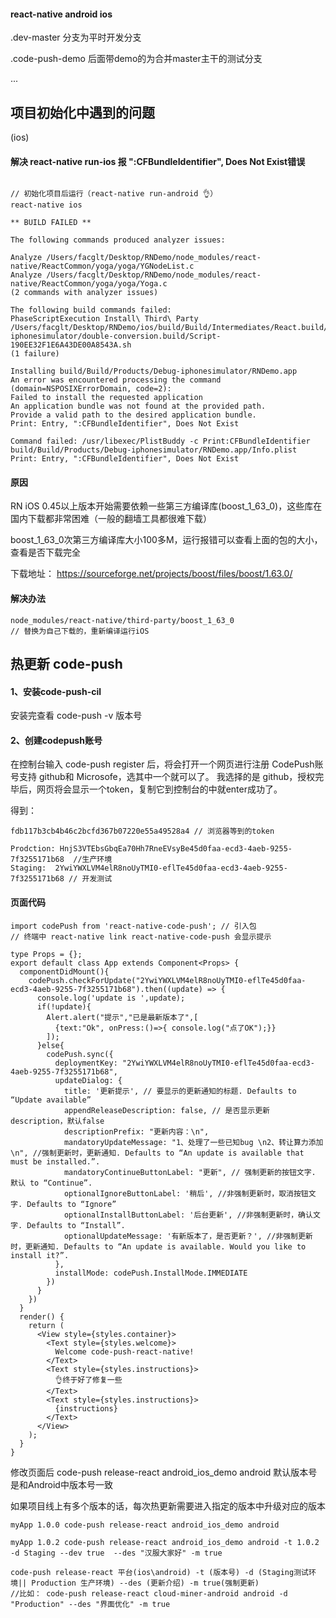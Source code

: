 #### react-native android ios

.dev-master 分支为平时开发分支

.code-push-demo 后面带demo的为合并master主干的测试分支

...

## 项目初始化中遇到的问题

 (ios)

#### 解决 react-native run-ios 报 ":CFBundleIdentifier", Does Not Exist错误


```

// 初始化项目后运行（react-native run-android 👌）
react-native ios

** BUILD FAILED **

The following commands produced analyzer issues:

Analyze /Users/facglt/Desktop/RNDemo/node_modules/react-native/ReactCommon/yoga/yoga/YGNodeList.c
Analyze /Users/facglt/Desktop/RNDemo/node_modules/react-native/ReactCommon/yoga/yoga/Yoga.c
(2 commands with analyzer issues)

The following build commands failed:
PhaseScriptExecution Install\ Third\ Party /Users/facglt/Desktop/RNDemo/ios/build/Build/Intermediates/React.build/Debug-iphonesimulator/double-conversion.build/Script-190EE32F1E6A43DE00A8543A.sh
(1 failure)

Installing build/Build/Products/Debug-iphonesimulator/RNDemo.app
An error was encountered processing the command (domain=NSPOSIXErrorDomain, code=2):
Failed to install the requested application
An application bundle was not found at the provided path.
Provide a valid path to the desired application bundle.
Print: Entry, ":CFBundleIdentifier", Does Not Exist

Command failed: /usr/libexec/PlistBuddy -c Print:CFBundleIdentifier build/Build/Products/Debug-iphonesimulator/RNDemo.app/Info.plist
Print: Entry, ":CFBundleIdentifier", Does Not Exist

```

#### 原因
RN iOS 0.45以上版本开始需要依赖一些第三方编译库(boost_1_63_0)，这些库在国内下载都非常困难（一般的翻墙工具都很难下载）

boost_1_63_0次第三方编译库大小100多M，运行报错可以查看上面的包的大小，查看是否下载完全

下载地址： https://sourceforge.net/projects/boost/files/boost/1.63.0/

#### 解决办法

```
node_modules/react-native/third-party/boost_1_63_0
// 替换为自己下载的，重新编译运行iOS

```

## 热更新 code-push

#### 1、安装code-push-cil

安装完查看 code-push -v 版本号

#### 2、创建codepush账号

在控制台输入 code-push register 后，将会打开一个网页进行注册
CodePush账号支持 github和 Microsofe，选其中一个就可以了。
我选择的是 github，授权完毕后，网页将会显示一个token，复制它到控制台的中就enter成功了。

得到：

```
fdb117b3cb4b46c2bcfd367b07220e55a49528a4 // 浏览器等到的token

Prodction: HnjS3VTEbsGbqEa70Hh7RneEVsyBe45d0faa-ecd3-4aeb-9255-7f3255171b68  //生产环境
Staging:  2YwiYWXLVM4elR8noUyTMI0-eflTe45d0faa-ecd3-4aeb-9255-7f3255171b68 // 开发测试

```

#### 页面代码

```
import codePush from 'react-native-code-push'; // 引入包
// 终端中 react-native link react-native-code-push 会显示提示

type Props = {};
export default class App extends Component<Props> {
  componentDidMount(){
    codePush.checkForUpdate("2YwiYWXLVM4elR8noUyTMI0-eflTe45d0faa-ecd3-4aeb-9255-7f3255171b68").then((update) => {
      console.log('update is ',update);
      if(!update){
        Alert.alert("提示","已是最新版本了",[
          {text:"Ok", onPress:()=>{ console.log("点了OK");}}
        ]);
      }else{
        codePush.sync({
          deploymentKey: "2YwiYWXLVM4elR8noUyTMI0-eflTe45d0faa-ecd3-4aeb-9255-7f3255171b68",
          updateDialog: {
            title: '更新提示', // 要显示的更新通知的标题. Defaults to “Update available”
            appendReleaseDescription: false, // 是否显示更新description，默认false
            descriptionPrefix: "更新内容：\n",
            mandatoryUpdateMessage: "1、处理了一些已知bug \n2、转让算力添加 \n", //强制更新时，更新通知. Defaults to “An update is available that must be installed.”.
            mandatoryContinueButtonLabel: "更新", // 强制更新的按钮文字. 默认 to “Continue”.
            optionalIgnoreButtonLabel: '稍后', //非强制更新时，取消按钮文字. Defaults to “Ignore”
            optionalInstallButtonLabel: '后台更新', //非强制更新时，确认文字. Defaults to “Install”.
            optionalUpdateMessage: '有新版本了，是否更新？', //非强制更新时，更新通知. Defaults to “An update is available. Would you like to install it?”.
          },
          installMode: codePush.InstallMode.IMMEDIATE
        })
      }
    })
  }
  render() {
    return (
      <View style={styles.container}>
        <Text style={styles.welcome}>
          Welcome code-push-react-native!
        </Text>
        <Text style={styles.instructions}>
          👌终于好了修复一些
        </Text>
        <Text style={styles.instructions}>
          {instructions}
        </Text>
      </View>
    );
  }
}

```

修改页面后   code-push release-react android_ios_demo android  默认版本号是和Android中版本号一致

如果项目线上有多个版本的话，每次热更新需要进入指定的版本中升级对应的版本

```
myApp 1.0.0 code-push release-react android_ios_demo android

myApp 1.0.2 code-push release-react android_ios_demo android -t 1.0.2 -d Staging --dev true  --des "汉服大家好" -m true

code-push release-react 平台(ios\android) -t (版本号) -d (Staging测试环境|| Production 生产环境) --des (更新介绍) -m true(强制更新)
//比如： code-push release-react cloud-miner-android android -d "Production" --des "界面优化" -m true

```



